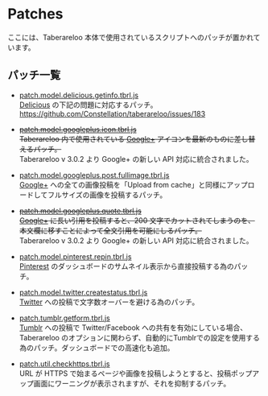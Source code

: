 # Patches

ここには、Taberareloo 本体で使用されているスクリプトへのパッチが置かれています。

## パッチ一覧

* [patch.model.delicious.getinfo.tbrl.js](https://raw.github.com/YungSang/patches-for-taberareloo/master/patches/patch.model.delicious.getinfo.tbrl.js)  
	[Delicious](https://delicious.com) の下記の問題に対応するパッチ。  
	https://github.com/Constellation/taberareloo/issues/183

* <del>[patch.model.googleplus.icon.tbrl.js](https://raw.github.com/YungSang/patches-for-taberareloo/master/patches/patch.model.googleplus.icon.tbrl.js)  
	Taberareloo 内で使用されている [Google+](https://plus.google.com) アイコンを最新のものに差し替えるパッチ。</del>  
	Taberareloo v 3.0.2 より Google+ の新しい API 対応に統合されました。

* [patch.model.googleplus.post.fullimage.tbrl.js](https://raw.github.com/YungSang/patches-for-taberareloo/master/patches/patch.model.googleplus.post.fullimage.tbrl.js)  
	[Google+](https://plus.google.com) への全ての画像投稿を「Upload from cache」と同様にアップロードしてフルサイズの画像を投稿するパッチ。

* <del>[patch.model.googleplus.quote.tbrl.js](https://raw.github.com/YungSang/patches-for-taberareloo/master/patches/patch.model.googleplus.quote.tbrl.js)  
  [Google+](https://plus.google.com) に長い引用を投稿すると、200 文字でカットされてしまうのを、本文欄に移すことによって全文引用を可能にしるパッチ。</del>  
  Taberareloo v 3.0.2 より Google+ の新しい API 対応に統合されました。

* [patch.model.pinterest.repin.tbrl.js](https://raw.github.com/YungSang/patches-for-taberareloo/master/patches/patch.model.pinterest.repin.tbrl.js)  
	[Pinterest](http://pinterest.com) のダッシュボードのサムネイル表示から直接投稿する為のパッチ。

* [patch.model.twitter.createstatus.tbrl.js](https://raw.github.com/YungSang/patches-for-taberareloo/master/patches/patch.model.twitter.createstatus.tbrl.js)  
	[Twitter](https://twitter.com) への投稿で文字数オーバーを避ける為のパッチ。

* [patch.tumblr.getform.tbrl.js](https://raw.github.com/YungSang/patches-for-taberareloo/master/patches/patch.tumblr.getform.tbrl.js)  
	[Tumblr](http://www.tumblr.com) への投稿で Twitter/Facebook への共有を有効にしている場合、Taberareloo のオプションに関わらず、自動的にTumblrでの設定を使用する為のパッチ。ダッシュボードでの高速化も追加。

* [patch.util.checkhttps.tbrl.js](https://raw.github.com/YungSang/patches-for-taberareloo/master/patches/patch.util.checkhttps.tbrl.js)  
	URL が HTTPS で始まるページや画像を投稿しようとすると、投稿ポップアップ画面にワーニングが表示されますが、それを抑制するパッチ。
